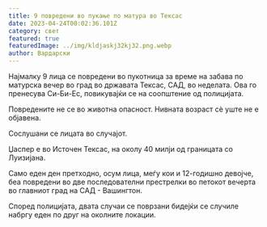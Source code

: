 ```yaml
---
title: 9 повредени во пукање по матура во Тексас
date: 2023-04-24T00:02:36.101Z
category: свет
featured: true
featuredImage: ../img/kldjaskj32kj32.png.webp
author: Вардарски
---
```


Најмалку 9 лица се повредени во пукотница за време на забава по матурска вечер во град во државата Тексас, САД, во неделата. Ова го пренесува Си-Би-Ес, повикувајќи се на соопштение од полицијата.

Повредените не се во животна опасност. Нивната возраст сè уште не е објавена.

Сослушани се лицата во случајот.

Џаспер е во Источен Тексас, на околу 40 милји од границата со Луизијана.

Само еден ден претходно, осум лица, меѓу кои и 12-годишно девојче, беа повредени во две последователни престрелки во петокот вечерта во главниот град на САД - Вашингтон.

Според полицијата, двата случаи се поврзани бидејќи се случиле набргу еден по друг на околните локации.
